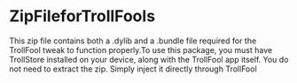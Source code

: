 # ZipFileforTrollFools
This zip file contains both a .dylib and a .bundle file required for the TrollFool tweak to function properly.To use this package, you must have TrollStore installed on your device, along with the TrollFool app itself. You do not need to extract the zip. Simply inject it directly through TrollFool
